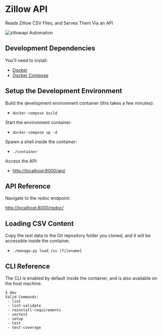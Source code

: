 # Zillow API

Reads Zillow CSV Files, and Serves Them Via an API

![zillowapi Automation](https://github.com/niall-byrne/zillowapi/workflows/zillowapi%20Automation/badge.svg)

## Development Dependencies

You'll need to install:
 - [Docker](https://www.docker.com/) 
 - [Docker Compose](https://docs.docker.com/compose/install/)

## Setup the Development Environment

Build the development environment container (this takes a few minutes):
- `docker-compose build`

Start the environment container:
- `docker-compose up -d`

Spawn a shell inside the container:
- `./container`

Access the API:

- [http://localhost:8000/api/](http://localhost:8000/api/)

## API Reference

Navigate to the redoc endpoint:

[http://localhost:8000/redoc/](http://localhost:8000/redoc/)

## Loading CSV Content

Copy the test data to the Git repository folder you cloned, and it will be accessible inside the container.
- `./manage.py load_csv [filename]`

## CLI Reference
The CLI is enabled by default inside the container, and is also available on the host machine.

```
$ dev
Valid Commands:
 - lint
 - lint-validate
 - reinstall-requirements
 - sectest
 - setup
 - test
 - test-coverage
```
